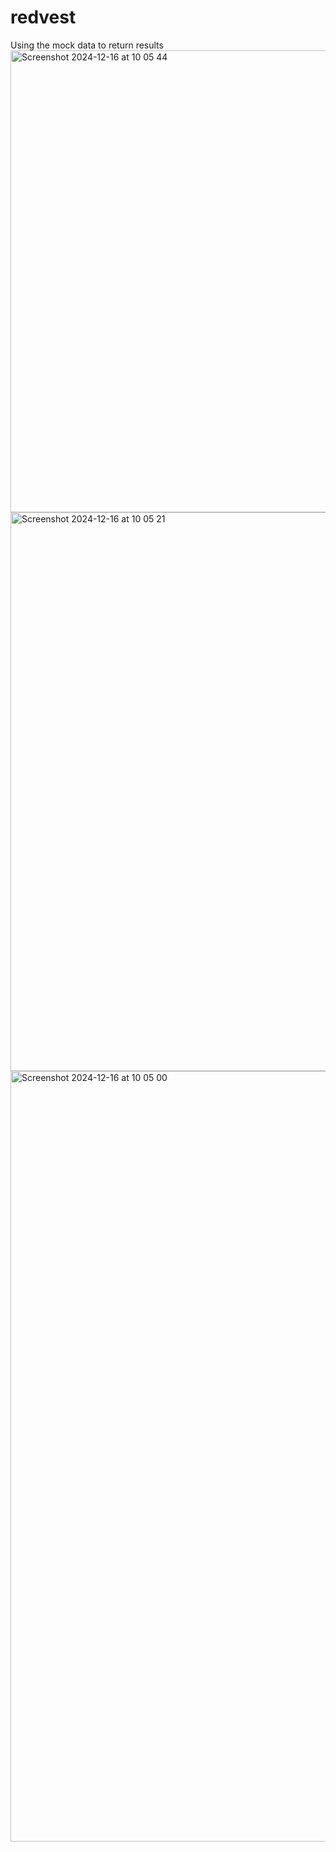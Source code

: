 # redvest
Using the mock data to return results
<img width="739" alt="Screenshot 2024-12-16 at 10 05 44" src="https://github.com/user-attachments/assets/3da36781-e650-431f-a78c-a029f5b1fe25" />
<img width="894" alt="Screenshot 2024-12-16 at 10 05 21" src="https://github.com/user-attachments/assets/1caebe2f-5c20-4b6c-ba65-c3cd102edd6a" />
<img width="1233" alt="Screenshot 2024-12-16 at 10 05 00" src="https://github.com/user-attachments/assets/7bd66713-59a9-4195-9ecd-39c7e30f5192" />
